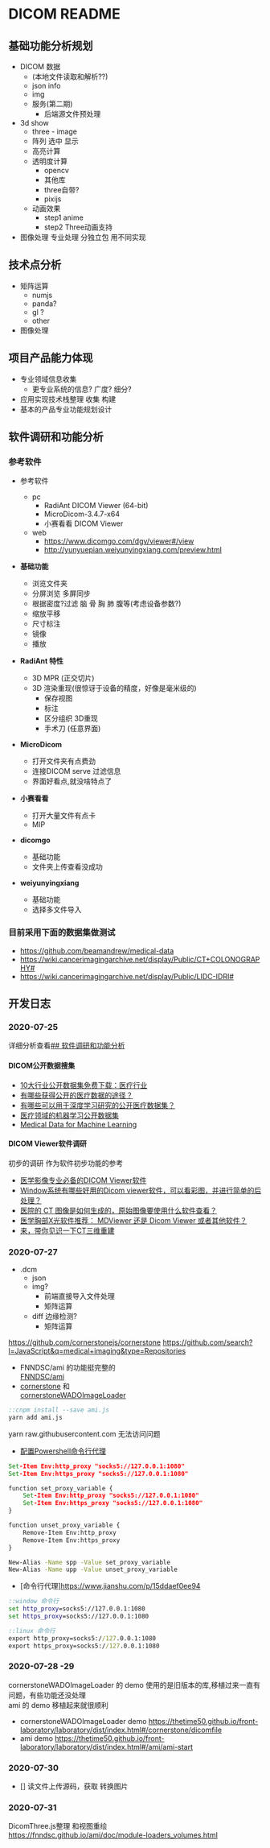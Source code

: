 # DICOM README

## 基础功能分析规划

- DICOM 数据
  - (本地文件读取和解析??)
  - json info
  - img
  - 服务(第二期)
    - 后端源文件预处理
- 3d show
  - three - image
  - 阵列 选中 显示
  - 高亮计算
  - 透明度计算
    - opencv
    - 其他库
    - three自带?
    - pixijs
  - 动画效果
    - step1 anime
    - step2 Three动画支持
- 图像处理 专业处理 分独立包 用不同实现

## 技术点分析
- 矩阵运算
  - numjs
  - panda?
  - gl ?
  - other
- 图像处理

## 项目产品能力体现
- 专业领域信息收集
  - 更专业系统的信息? 广度? 细分?
- 应用实现技术栈整理 收集 构建
- 基本的产品专业功能规划设计

## 软件调研和功能分析
### 参考软件
- 参考软件
  - pc
    - RadiAnt DICOM Viewer (64-bit)
    - MicroDicom-3.4.7-x64
    - 小赛看看 DICOM Viewer
  - web
    - https://www.dicomgo.com/dgv/viewer#/view
    - http://yunyuepian.weiyunyingxiang.com/preview.html

- **基础功能**
  - 浏览文件夹
  - 分屏浏览 多屏同步
  - 根据密度?过滤 脑 骨 胸 肺 腹等(考虑设备参数?)
  - 缩放平移
  - 尺寸标注
  - 镜像
  - 播放
- **RadiAnt 特性**
  - 3D MPR (正交切片)
  - 3D 渲染重现(很惊讶于设备的精度，好像是毫米级的)
    - 保存视图
    - 标注
    - 区分组织 3D重现
    - 手术刀 (任意界面)
- **MicroDicom**
  - 打开文件夹有点费劲
  - 连接DICOM serve 过滤信息
  - 界面好看点,就没啥特点了
- **小赛看看**
  - 打开大量文件有点卡
  - MIP
- **dicomgo**
  - 基础功能
  - 文件夹上传查看没成功
- **weiyunyingxiang**
  - 基础功能
  - 选择多文件导入

### 目前采用下面的数据集做测试
- https://github.com/beamandrew/medical-data
- https://wiki.cancerimagingarchive.net/display/Public/CT+COLONOGRAPHY#
- https://wiki.cancerimagingarchive.net/display/Public/LIDC-IDRI#

## 开发日志

### 2020-07-25
详细分析查看[## 软件调研和功能分析](#软件调研和功能分析)
#### DICOM公开数据搜集
- [10大行业公开数据集免费下载：医疗行业](https://zhuanlan.zhihu.com/p/48415813)
- [有哪些获得公开的医疗数据的途径？](https://www.zhihu.com/question/19969750)
- [有哪些可以用于深度学习研究的公开医疗数据集？](https://www.zhihu.com/question/300750833/answer/1327705112)
- [医疗领域的机器学习公开数据集](https://zhuanlan.zhihu.com/p/85443984)
- [Medical Data for Machine Learning](https://github.com/beamandrew/medical-data)
#### DICOM Viewer软件调研
初步的调研 作为软件初步功能的参考

- [医学影像专业必备的DICOM Viewer软件](https://zhuanlan.zhihu.com/p/114763438)
- [Window系统有哪些好用的Dicom viewer软件，可以看彩图，并进行简单的后处理？](https://www.zhihu.com/question/293851236/answer/488435064)
- [医院的 CT 图像是如何生成的，原始图像要使用什么软件查看？](https://www.zhihu.com/question/21207956/answer/18977885)
- [医学胸部X光软件推荐： MDViewer 还是 Dicom Viewer 或者其他软件？](https://www.zhihu.com/question/63423193/answer/223216358)
- [来，带你见识一下CT三维重建](https://blog.csdn.net/fanhenghui/article/details/51036422)

### 2020-07-27
- .dcm
  - json
  - img?
    - 前端直接导入文件处理
    - 矩阵运算
  - diff 边缘检测?
    - 矩阵运算

https://github.com/cornerstonejs/cornerstone
https://github.com/search?l=JavaScript&q=medical+imaging&type=Repositories

- FNNDSC/ami 的功能挺完整的  
  [FNNDSC/ami](https://github.com/FNNDSC/ami)
- [cornerstone](https://github.com/cornerstonejs/cornerstone) 和  
  [cornerstoneWADOImageLoader](https://github.com/cornerstonejs/cornerstoneWADOImageLoader)

```cmd
::cnpm install --save ami.js
yarn add ami.js
```

yarn raw.githubusercontent.com 无法访问问题
- [配置Powershell命令行代理](https://www.dazhuanlan.com/2019/11/20/5dd55fabe0bce/)
```cmd
Set-Item Env:http_proxy "socks5://127.0.0.1:1080"
Set-Item Env:https_proxy "socks5://127.0.0.1:1080"

function set_proxy_variable {
	Set-Item Env:http_proxy "socks5://127.0.0.1:1080"  
	Set-Item Env:https_proxy "socks5://127.0.0.1:1080" 
}

function unset_proxy_variable {
    Remove-Item Env:http_proxy
    Remove-Item Env:https_proxy
}

New-Alias -Name spp -Value set_proxy_variable
New-Alias -Name upp -Value unset_proxy_variable

```
- [命令行代理]https://www.jianshu.com/p/15ddaef0ee94
```cmd
::window 命令行
set http_proxy=socks5://127.0.0.1:1080
set https_proxy=socks5://127.0.0.1:1080

::linux 命令行
export http_proxy=socks5://127.0.0.1:1080
export https_proxy=socks5://127.0.0.1:1080
```

### 2020-07-28 -29

cornerstoneWADOImageLoader 的 demo 使用的是旧版本的库,移植过来一直有问题，有些功能还没处理  
ami 的 demo 移植起来就很顺利

- cornerstoneWADOImageLoader demo https://thetime50.github.io/front-laboratory/laboratory/dist/index.html#/cornerstone/dicomfile
- ami demo https://thetime50.github.io/front-laboratory/laboratory/dist/index.html#/ami/ami-start


### 2020-07-30

- [] 读文件上传源码，获取 转换图片

### 2020-07-31

DicomThree.js整理 和视图重绘  
https://fnndsc.github.io/ami/doc/module-loaders_volumes.html
